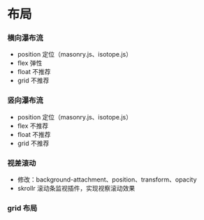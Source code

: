 # 布局

### 横向瀑布流

- position 定位（masonry.js、isotope.js）
- flex 弹性
- float 不推荐
- grid 不推荐

### 竖向瀑布流

- position 定位（masonry.js、isotope.js）
- flex 不推荐
- float 不推荐
- grid 不推荐

### 视差滚动

- 修改：background-attachment、position、transform、opacity
- skrollr 滚动条监视插件，实现视察滚动效果



### grid 布局